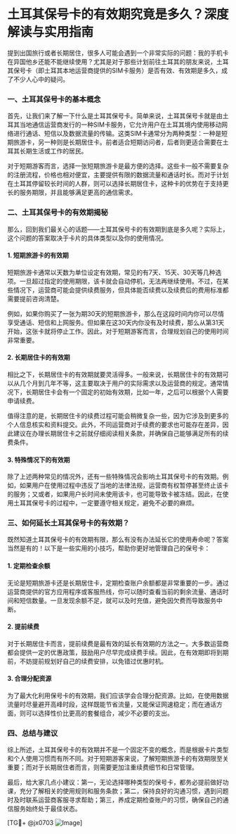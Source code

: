 # 土耳其保号卡的有效期究竟是多久？深度解读与实用指南

提到出国旅行或者长期居住，很多人可能会遇到一个非常实际的问题：我的手机卡在异国他乡还能不能继续使用？尤其是对于那些计划前往土耳其的朋友来说，土耳其保号卡（即土耳其本地运营商提供的SIM卡服务）是否有效、有效期是多久，成了不少人心中的疑问。

### 一、土耳其保号卡的基本概念

首先，让我们来了解一下什么是土耳其保号卡。简单来说，土耳其保号卡就是由土耳其当地通信运营商发行的一种SIM卡服务，它允许用户在土耳其境内使用移动网络进行通话、短信以及数据流量的传输。这类SIM卡通常分为两种类型：一种是短期旅游卡，另一种则是长期居住卡。前者适合短期访问者，后者则更适合需要在土耳其长期生活或工作的居民。

对于短期游客而言，选择一张短期旅游卡是最方便的选择。这些卡一般不需要复杂的注册流程，价格也相对便宜，主要提供有限的数据流量和通话时长。而对于计划在土耳其停留较长时间的人群，则可以选择长期居住卡，这种卡的优势在于支持更长的服务期限，并且能够满足更高的通信需求。

### 二、土耳其保号卡的有效期揭秘

那么，回到我们最关心的话题——土耳其保号卡的有效期到底是多久呢？实际上，这个问题的答案取决于卡片的具体类型以及你的使用情况。

#### 1. 短期旅游卡的有效期

短期旅游卡通常以天数为单位设定有效期，常见的有7天、15天、30天等几种选项。一旦超过指定的使用期限，该卡就会自动停机，无法再继续使用。不过，在某些情况下，运营商可能会提供续费服务，但具体能否续费以及续费后的费用标准都需要提前咨询清楚。

例如，如果你购买了一张为期30天的短期旅游卡，那么在这段时间内你可以尽情享受通话、短信和上网服务。但如果在这30天内你没有及时续费，那么从第31天开始，这张卡就将停止工作。因此，对于短期游客而言，合理规划自己的使用时间非常重要。

#### 2. 长期居住卡的有效期

相比之下，长期居住卡的有效期就要灵活得多。一般来说，长期居住卡的有效期可以从几个月到几年不等，这主要取决于用户的实际需求以及运营商的规定。通常情况下，长期居住卡会有一个固定的初始有效期，比如一年，之后可以根据个人需要申请续费。

值得注意的是，长期居住卡的续费过程可能会稍微复杂一些，因为它涉及到更多的个人信息核实和资料提交。此外，不同运营商对于续费的要求也可能存在差异，因此建议在办理长期居住卡之前就仔细阅读相关条款，并确保自己能够满足所有的续费条件。

#### 3. 特殊情况下的有效期

除了上述两种常见的情况外，还有一些特殊情况会影响土耳其保号卡的有效期。例如，如果用户在使用过程中违反了当地的法律法规，运营商有权暂停甚至终止该卡的服务；又或者，如果用户长时间未使用该卡，也可能导致卡被冻结。因此，在使用土耳其保号卡的过程中，一定要遵守相关规定，避免不必要的麻烦。

### 三、如何延长土耳其保号卡的有效期？

既然知道土耳其保号卡的有效期有限，那么有没有办法延长它的使用寿命呢？答案当然是有的！以下是一些实用的小技巧，帮助你更好地管理自己的保号卡：

#### 1. 定期检查余额

无论是短期旅游卡还是长期居住卡，定期检查账户余额都是非常重要的一步。通过运营商提供的官方应用程序或客服热线，你可以随时查看当前的剩余流量、通话时间和短信数量。一旦发现余额不足，就可以及时充值，避免因欠费而导致服务中断。

#### 2. 提前续费

对于长期居住卡而言，提前续费是最有效的延长有效期的方法之一。大多数运营商都会提供一定的优惠政策，鼓励用户尽早完成续费手续。因此，在有效期即将到期前，不妨提前规划好自己的续费安排，以免错过优惠时机。

#### 3. 合理分配资源

为了最大化利用保号卡的有效期，我们应该学会合理分配资源。比如，在使用数据流量时尽量避开高峰时段，这样既能节省流量，又能保证网速稳定；而在通话方面，则可以选择性价比更高的套餐组合，减少不必要的支出。

### 四、总结与建议

综上所述，土耳其保号卡的有效期并不是一个固定不变的概念，而是根据卡片类型和个人使用习惯而有所不同。对于短期游客来说，了解短期旅游卡的有效期限至关重要；而对于长期居住者而言，则需要更加注重续费细节和日常管理。

最后，给大家几点小建议：第一，无论选择哪种类型的保号卡，都务必提前做好功课，充分了解相关的使用规则和服务条款；第二，保持良好的沟通习惯，遇到问题时及时联系运营商客服寻求帮助；第三，养成定期检查账户的习惯，确保自己的通信服务始终处于最佳状态。

[TG💪+ @jx0703 ![Image](https://github.com/user-attachments/assets/dbca1d08-cadb-493c-b0ec-ad6f7a83f270)]